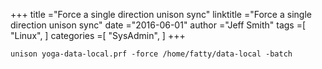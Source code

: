 +++ 
title ="Force a single direction unison sync" 
linktitle ="Force a single direction unison sync" 
date ="2016-06-01" 
author ="Jeff Smith"
tags =[ "Linux",  ] 
categories =[ "SysAdmin",  ] 
+++ 

    unison yoga-data-local.prf -force /home/fatty/data-local -batch
